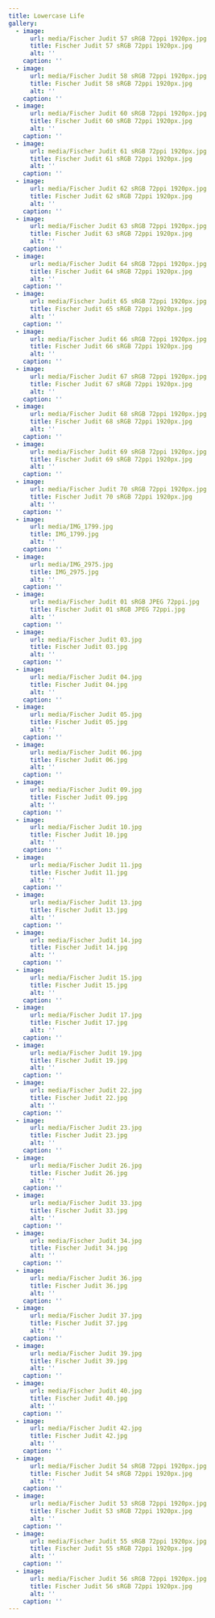 ```yaml
---
title: Lowercase Life
gallery:
  - image:
      url: media/Fischer Judit 57 sRGB 72ppi 1920px.jpg
      title: Fischer Judit 57 sRGB 72ppi 1920px.jpg
      alt: ''
    caption: ''
  - image:
      url: media/Fischer Judit 58 sRGB 72ppi 1920px.jpg
      title: Fischer Judit 58 sRGB 72ppi 1920px.jpg
      alt: ''
    caption: ''
  - image:
      url: media/Fischer Judit 60 sRGB 72ppi 1920px.jpg
      title: Fischer Judit 60 sRGB 72ppi 1920px.jpg
      alt: ''
    caption: ''
  - image:
      url: media/Fischer Judit 61 sRGB 72ppi 1920px.jpg
      title: Fischer Judit 61 sRGB 72ppi 1920px.jpg
      alt: ''
    caption: ''
  - image:
      url: media/Fischer Judit 62 sRGB 72ppi 1920px.jpg
      title: Fischer Judit 62 sRGB 72ppi 1920px.jpg
      alt: ''
    caption: ''
  - image:
      url: media/Fischer Judit 63 sRGB 72ppi 1920px.jpg
      title: Fischer Judit 63 sRGB 72ppi 1920px.jpg
      alt: ''
    caption: ''
  - image:
      url: media/Fischer Judit 64 sRGB 72ppi 1920px.jpg
      title: Fischer Judit 64 sRGB 72ppi 1920px.jpg
      alt: ''
    caption: ''
  - image:
      url: media/Fischer Judit 65 sRGB 72ppi 1920px.jpg
      title: Fischer Judit 65 sRGB 72ppi 1920px.jpg
      alt: ''
    caption: ''
  - image:
      url: media/Fischer Judit 66 sRGB 72ppi 1920px.jpg
      title: Fischer Judit 66 sRGB 72ppi 1920px.jpg
      alt: ''
    caption: ''
  - image:
      url: media/Fischer Judit 67 sRGB 72ppi 1920px.jpg
      title: Fischer Judit 67 sRGB 72ppi 1920px.jpg
      alt: ''
    caption: ''
  - image:
      url: media/Fischer Judit 68 sRGB 72ppi 1920px.jpg
      title: Fischer Judit 68 sRGB 72ppi 1920px.jpg
      alt: ''
    caption: ''
  - image:
      url: media/Fischer Judit 69 sRGB 72ppi 1920px.jpg
      title: Fischer Judit 69 sRGB 72ppi 1920px.jpg
      alt: ''
    caption: ''
  - image:
      url: media/Fischer Judit 70 sRGB 72ppi 1920px.jpg
      title: Fischer Judit 70 sRGB 72ppi 1920px.jpg
      alt: ''
    caption: ''
  - image:
      url: media/IMG_1799.jpg
      title: IMG_1799.jpg
      alt: ''
    caption: ''
  - image:
      url: media/IMG_2975.jpg
      title: IMG_2975.jpg
      alt: ''
    caption: ''
  - image:
      url: media/Fischer Judit 01 sRGB JPEG 72ppi.jpg
      title: Fischer Judit 01 sRGB JPEG 72ppi.jpg
      alt: ''
    caption: ''
  - image:
      url: media/Fischer Judit 03.jpg
      title: Fischer Judit 03.jpg
      alt: ''
    caption: ''
  - image:
      url: media/Fischer Judit 04.jpg
      title: Fischer Judit 04.jpg
      alt: ''
    caption: ''
  - image:
      url: media/Fischer Judit 05.jpg
      title: Fischer Judit 05.jpg
      alt: ''
    caption: ''
  - image:
      url: media/Fischer Judit 06.jpg
      title: Fischer Judit 06.jpg
      alt: ''
    caption: ''
  - image:
      url: media/Fischer Judit 09.jpg
      title: Fischer Judit 09.jpg
      alt: ''
    caption: ''
  - image:
      url: media/Fischer Judit 10.jpg
      title: Fischer Judit 10.jpg
      alt: ''
    caption: ''
  - image:
      url: media/Fischer Judit 11.jpg
      title: Fischer Judit 11.jpg
      alt: ''
    caption: ''
  - image:
      url: media/Fischer Judit 13.jpg
      title: Fischer Judit 13.jpg
      alt: ''
    caption: ''
  - image:
      url: media/Fischer Judit 14.jpg
      title: Fischer Judit 14.jpg
      alt: ''
    caption: ''
  - image:
      url: media/Fischer Judit 15.jpg
      title: Fischer Judit 15.jpg
      alt: ''
    caption: ''
  - image:
      url: media/Fischer Judit 17.jpg
      title: Fischer Judit 17.jpg
      alt: ''
    caption: ''
  - image:
      url: media/Fischer Judit 19.jpg
      title: Fischer Judit 19.jpg
      alt: ''
    caption: ''
  - image:
      url: media/Fischer Judit 22.jpg
      title: Fischer Judit 22.jpg
      alt: ''
    caption: ''
  - image:
      url: media/Fischer Judit 23.jpg
      title: Fischer Judit 23.jpg
      alt: ''
    caption: ''
  - image:
      url: media/Fischer Judit 26.jpg
      title: Fischer Judit 26.jpg
      alt: ''
    caption: ''
  - image:
      url: media/Fischer Judit 33.jpg
      title: Fischer Judit 33.jpg
      alt: ''
    caption: ''
  - image:
      url: media/Fischer Judit 34.jpg
      title: Fischer Judit 34.jpg
      alt: ''
    caption: ''
  - image:
      url: media/Fischer Judit 36.jpg
      title: Fischer Judit 36.jpg
      alt: ''
    caption: ''
  - image:
      url: media/Fischer Judit 37.jpg
      title: Fischer Judit 37.jpg
      alt: ''
    caption: ''
  - image:
      url: media/Fischer Judit 39.jpg
      title: Fischer Judit 39.jpg
      alt: ''
    caption: ''
  - image:
      url: media/Fischer Judit 40.jpg
      title: Fischer Judit 40.jpg
      alt: ''
    caption: ''
  - image:
      url: media/Fischer Judit 42.jpg
      title: Fischer Judit 42.jpg
      alt: ''
    caption: ''
  - image:
      url: media/Fischer Judit 54 sRGB 72ppi 1920px.jpg
      title: Fischer Judit 54 sRGB 72ppi 1920px.jpg
      alt: ''
    caption: ''
  - image:
      url: media/Fischer Judit 53 sRGB 72ppi 1920px.jpg
      title: Fischer Judit 53 sRGB 72ppi 1920px.jpg
      alt: ''
    caption: ''
  - image:
      url: media/Fischer Judit 55 sRGB 72ppi 1920px.jpg
      title: Fischer Judit 55 sRGB 72ppi 1920px.jpg
      alt: ''
    caption: ''
  - image:
      url: media/Fischer Judit 56 sRGB 72ppi 1920px.jpg
      title: Fischer Judit 56 sRGB 72ppi 1920px.jpg
      alt: ''
    caption: ''
---
```


